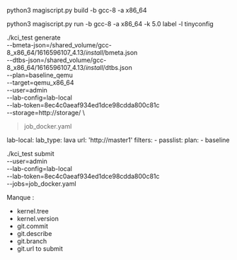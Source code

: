 python3 magiscript.py build -b gcc-8 -a x86_64

python3 magiscript.py run -b gcc-8 -a x86_64 -k 5.0 label -l tinyconfig

./kci_test generate \
  --bmeta-json=/shared_volume/gcc-8_x86_64/1616596107_4.13/_install_/bmeta.json \
  --dtbs-json=/shared_volume/gcc-8_x86_64/1616596107_4.13/_install_/dtbs.json \
  --plan=baseline_qemu \
  --target=qemu_x86_64 \
  --user=admin \
  --lab-config=lab-local \
  --lab-token=8ec4c0aeaf934ed1dce98cdda800c81c \
  --storage=http://storage/ \
  > job_docker.yaml

lab-local:
  lab_type: lava
  url: 'http://master1'
  filters:
    - passlist:
        plan:
          - baseline

./kci_test submit \
  --user=admin \
  --lab-config=lab-local \
  --lab-token=8ec4c0aeaf934ed1dce98cdda800c81c \
  --jobs=job_docker.yaml

Manque : 
  - kernel.tree
  - kernel.version
  - git.commit
  - git.describe
  - git.branch
  - git.url
   to submit

